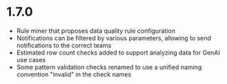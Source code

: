 # 1.7.0
* Rule miner that proposes data quality rule configuration
* Notifications can be filtered by various parameters, allowing to send notifications to the correct teams
* Estimated row count checks added to support analyzing data for GenAI use cases
* Some pattern validation checks renamed to use a unified naming convention "invalid" in the check names 
